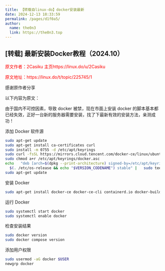 ```yaml
---
title: 【转载自linux-do】docker安装最新
date: 2024-12-13 18:33:59
permalink: /pages/d1f0a5/
author: 
  name: the0n3
  link: https://the0n3.top
---
```

## [转载] 最新安装Docker教程（2024.10）

<p style="color:red">原文作者：2Casiku  主页https://linux.do/u/2Casiku</p>

<p style="color:red">原文地址：https://linux.do/t/topic/225745/1</p>

感谢原作者分享

以下内容为原文：

由于国内不可控因素，导致 docker 被禁，现在市面上安装 docker 的脚本基本都已经失效，正好一台新的服务器需要安装，找了下最新有效的安装方法，亲测成功！

添加 Docker 软件源

```bash
sudo apt-get update
sudo apt-get install ca-certificates curl
sudo install -m 0755 -d /etc/apt/keyrings
sudo curl -fsSL https://mirrors.cloud.tencent.com/docker-ce/linux/ubuntu/gpg -o /etc/apt/keyrings/docker.asc
sudo chmod a+r /etc/apt/keyrings/docker.asc
echo   "deb [arch=$(dpkg --print-architecture) signed-by=/etc/apt/keyrings/docker.asc] https://mirrors.cloud.tencent.com/docker-ce/linux/ubuntu/ \
  $(. /etc/os-release && echo "$VERSION_CODENAME") stable" |   sudo tee /etc/apt/sources.list.d/docker.list > /dev/null
sudo apt-get update
```

安装 Docker

```bash
sudo apt-get install docker-ce docker-ce-cli containerd.io docker-buildx-plugin docker-compose-plugin
```

运行 Docker

```bash
sudo systemctl start docker
sudo systemctl enable docker
```

检查安装结果

```bash
sudo docker version
sudo docker compose version
```

添加用户权限

```bash
sudo usermod -aG docker $USER
newgrp docker
```